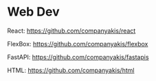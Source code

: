 # Web Dev 

React:
https://github.com/companyakis/react

FlexBox:
https://github.com/companyakis/flexbox

FastAPI:
https://github.com/companyakis/fastapis

HTML:
https://github.com/companyakis/html
